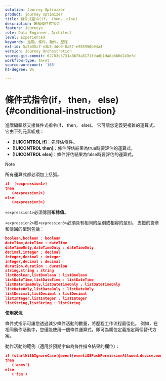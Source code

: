 ```yaml
---
solution: Journey Optimizer
product: journey optimizer
title: 條件式指令(if， then， else)
description: 瞭解條件式指令
feature: Journeys
role: Data Engineer, Architect
level: Experienced
keywords: 進階，條件，動作，歷程
exl-id: 5a5b35a7-e3b5-4dc0-8a87-e985956b04a4
version: Journey Orchestration
source-git-commit: 62783c5731a8b78a8171fdadb1da8a680d249efd
workflow-type: tm+mt
source-wordcount: '168'
ht-degree: 0%

---
```


# 條件式指令(if， then， else) {#conditional-instruction}

進階編輯器支援條件式指令(if， then， else)。 它可讓您定義更複雜的運算式。 它由下列元素組成：

* **[!UICONTROL if]**：先評估條件。
* **[!UICONTROL then]**：條件評估結果為true時要評估的運算式。
* **[!UICONTROL else]**：條件評估結果為false時要評估的運算式。

>[!NOTE]
>
>所有運算式都必須加上括弧。

```json
if  (<expression1>)
then
   (<expression2>)
else
   (<expression3>)
```

`<expression1>`必須傳回&#x200B;**布林值**。

`<expression2>`和`<expression3>`必須具有相同的型別或相容的型別。 支援的簽章和傳回的型別包括：

```json
boolean,boolean : boolean
dateTime,dateTime : dateTime
dateTimeOnly,dateTimeOnly : dateTimeOnly
decimal,integer : decimal
integer,decimal : integer
integer,decimal : decimal
duration,duration : duration
string,string : string
listBoolean,listBoolean : listBoolean
listDateTime,listDateTime : listDateTime
listDateTimeOnly,listDateTimeOnly : listDateTimeOnly
listDateOnly,listDateOnly : listDateOnly
listDecimal,listDecimal : listDecimal
listInteger,listInteger : listInteger
listString,listString : listString
```

**使用狀況**

條件式指示可讓您透過減少條件活動的數量，將歷程工作流程最佳化。 例如，在相同動作活動中，您僅能使用一個條件運算式，即可為欄位定義指定兩個替代方案。

動作活動的範例（適用於預期字串為條件指令結果的欄位）：

```json
if (startWithIgnoreCase(@event{eventiOSPushPermissionAllowed.device.model}, 'iPad') or startWithIgnoreCase(@event{eventiOSPushPermissionAllowed.device.model}, 'iOS'))
then
   ('apns')
else
   ('fcm')
```
